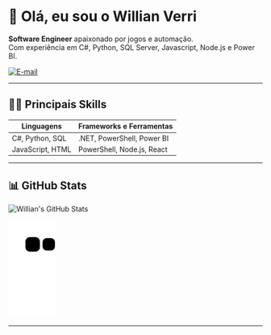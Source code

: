 # 👋 Olá, eu sou o Willian Verri

**Software Engineer** apaixonado por jogos e automação.  
Com experiência em C#, Python, SQL Server, Javascript, Node.js e Power BI.  

[![E-mail](https://img.shields.io/badge/E-mail-D14836?logo=gmail)](mailto:willianverri@gmail.com)  

---

<!-- ## 🔭 Projetos em Destaque

### [Nome-do-Projeto-1](link-para-o-repo)
> Breve descrição do que faz, tecnologias usadas e impacto.  
- 🛠️ C# | .NET | ServUO  
- 🚀 Funcionalidade X implementada, elevando desempenho em Y%

### [Nome-do-Projeto-2](link-para-o-repo)
> Breve descrição…  
- 🛠️ Python | Power BI REST API  
- 📈 Automatização de relatórios diários sem Power BI Pro

<!-- …adicione mais conforme desejar… -->

## 👨‍💻 Principais Skills

| Linguagens       | Frameworks e Ferramentas    |
| ---------------- | --------------------------- |
| C#, Python, SQL  | .NET, PowerShell, Power BI  |
| JavaScript, HTML | PowerShell, Node.js, React  |

---

## 📊 GitHub Stats

![Willian's GitHub Stats](https://github-readme-stats.vercel.app/api?username=wverri&show_icons=true&theme=tokyonight)

![snake animation](https://github.com/wverri/wverri/blob/output/github-contribution-grid-snake2.svg)

---


